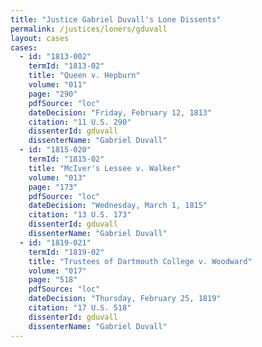 ```yaml
---
title: "Justice Gabriel Duvall's Lone Dissents"
permalink: /justices/loners/gduvall
layout: cases
cases:
  - id: "1813-002"
    termId: "1813-02"
    title: "Queen v. Hepburn"
    volume: "011"
    page: "290"
    pdfSource: "loc"
    dateDecision: "Friday, February 12, 1813"
    citation: "11 U.S. 290"
    dissenterId: gduvall
    dissenterName: "Gabriel Duvall"
  - id: "1815-020"
    termId: "1815-02"
    title: "McIver's Lessee v. Walker"
    volume: "013"
    page: "173"
    pdfSource: "loc"
    dateDecision: "Wednesday, March 1, 1815"
    citation: "13 U.S. 173"
    dissenterId: gduvall
    dissenterName: "Gabriel Duvall"
  - id: "1819-021"
    termId: "1819-02"
    title: "Trustees of Dartmouth College v. Woodward"
    volume: "017"
    page: "518"
    pdfSource: "loc"
    dateDecision: "Thursday, February 25, 1819"
    citation: "17 U.S. 518"
    dissenterId: gduvall
    dissenterName: "Gabriel Duvall"
---
```

